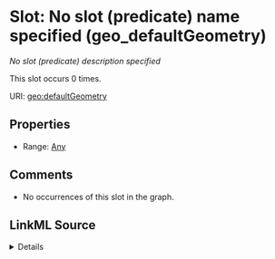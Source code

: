 

# Slot: No slot (predicate) name specified (geo_defaultGeometry)


_No slot (predicate) description specified_






This slot occurs 0 times.


URI: [geo:defaultGeometry](http://www.opengis.net/ont/geosparql#defaultGeometry)



<!-- no inheritance hierarchy -->








## Properties

* Range: [Any](../classes/Any.md)





## Comments

* No occurrences of this slot in the graph.



## LinkML Source

<details>

```yaml
name: geo_defaultGeometry
annotations:
  count:
    tag: count
    value: 0
description: No slot (predicate) description specified
title: No slot (predicate) name specified
comments:
- No occurrences of this slot in the graph.
from_schema: fio-kg
rank: 1000
slot_uri: geo:defaultGeometry
alias: geo_defaultGeometry
range: Any

```
</details>